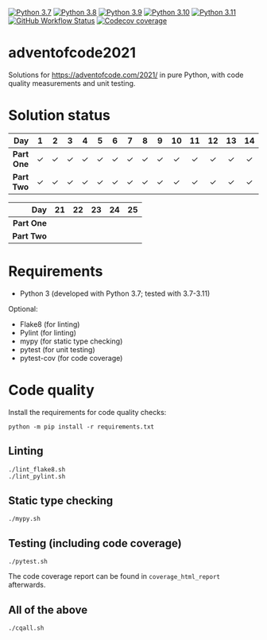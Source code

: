 [![Python 3.7](https://hbhbnr.github.io/badges/Python-3.7-blue-python-white.svg)](https://docs.python.org/3.7/whatsnew/changelog.html)
[![Python 3.8](https://hbhbnr.github.io/badges/Python-3.8-blue-python-white.svg)](https://docs.python.org/3.8/whatsnew/changelog.html)
[![Python 3.9](https://hbhbnr.github.io/badges/Python-3.9-blue-python-white.svg)](https://docs.python.org/3.9/whatsnew/changelog.html)
[![Python 3.10](https://hbhbnr.github.io/badges/Python-3.10-blue-python-white.svg)](https://docs.python.org/3.10/whatsnew/changelog.html)
[![Python 3.11](https://hbhbnr.github.io/badges/Python-3.11-blue-python-white.svg)](https://docs.python.org/3.11/whatsnew/changelog.html)
[![GitHub Workflow Status](https://github.com/HbHbNr/adventofcode2021/actions/workflows/codequality.yml/badge.svg)](https://github.com/HbHbNr/adventofcode2021/actions/workflows/codequality.yml)
[![Codecov coverage](https://img.shields.io/codecov/c/github/HbHbNr/adventofcode2021?logo=codecov&logoColor=white)](https://app.codecov.io/gh/HbHbNr/adventofcode2021)

# adventofcode2021
Solutions for https://adventofcode.com/2021/ in pure Python, with code quality measurements and unit testing.

# Solution status
| **Day**      | **1** | **2** | **3** | **4** | **5** | **6** | **7** | **8** | **9** | **10** | **11** | **12** | **13** | **14** | **15** | **16** | **17** | **18** | **19** | **20** |
|-------------:|:-----:|:-----:|:-----:|:-----:|:-----:|:-----:|:-----:|:-----:|:-----:|:------:|:------:|:------:|:------:|:------:|:------:|:------:|:------:|:------:|:------:|:------:|
| **Part One** | ✓     | ✓     | ✓     | ✓     | ✓     | ✓     | ✓     | ✓     | ✓     | ✓      | ✓      | ✓      | ✓      | ✓      | ✓      | ✓      |        | ✓      |        |         |
| **Part Two** | ✓     | ✓     | ✓     | ✓     | ✓     | ✓     | ✓     | ✓      | ✓     | ✓      | ✓      | ✓      | ✓      | ✓      | ✓      | ✓      |        | ✓      |        |         |

| **Day**      | **21** | **22** | **23** | **24** | **25** |
|-------------:|:------:|:------:|:------:|:------:|:------:|
| **Part One** |        |        |        |        |        |
| **Part Two** |        |        |        |        |        |

# Requirements
* Python 3 (developed with Python 3.7; tested with 3.7-3.11)

Optional:
* Flake8 (for linting)
* Pylint (for linting)
* mypy (for static type checking)
* pytest (for unit testing)
* pytest-cov (for code coverage) 

# Code quality

Install the requirements for code quality checks:

    python -m pip install -r requirements.txt

## Linting

    ./lint_flake8.sh
    ./lint_pylint.sh

## Static type checking

    ./mypy.sh

## Testing (including code coverage)

    ./pytest.sh

The code coverage report can be found in ``coverage_html_report`` afterwards.

## All of the above

    ./cqall.sh
